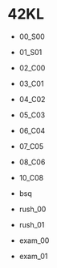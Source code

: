 # 42KL

- 00_S00

- 01_S01

- 02_C00

- 03_C01

- 04_C02

- 05_C03

- 06_C04

- 07_C05

- 08_C06

- 10_C08

- bsq

- rush_00

- rush_01

- exam_00

- exam_01
